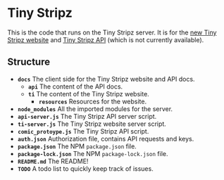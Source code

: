 # Tiny Stripz
This is the code that runs on the Tiny Stripz server. It is for the [new Tiny Stripz website](https://writerartistcoder.github.io/ti-server/ti/index.html) and [Tiny Stripz API](https://api.tinystripz.com) (which is not currently available).

## Structure
- **`docs`** The client side for the Tiny Stripz website and API docs.
    - **`api`** The content of the API docs.
    - **`ti`** The content of the Tiny Stripz website.
         - **`resources`** Resources for the website.
- **`node_modules`** All the imported modules for the server.
- **`api-server.js`** The Tiny Stripz API server script.
- **`ti-server.js`** The Tiny Stripz website server script.
- **`comic_protoype.js`** The Tiny Stripz API script.
- **`auth.json`** Authorization file, contains API requests and keys.
- **`package.json`** The NPM `package.json` file.
- **`package-lock.json`** The NPM `package-lock.json` file.
- **`README.md`** The README!
- **`TODO`** A todo list to quickly keep track of issues.
